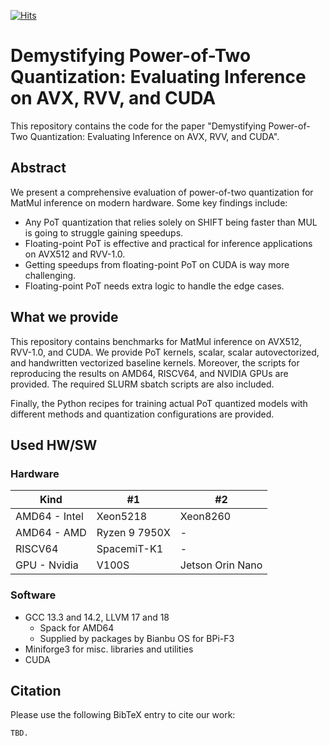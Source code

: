 [![Hits](https://hits.seeyoufarm.com/api/count/incr/badge.svg?url=https%3A%2F%2Fgithub.com%2Funisa-hpc%2FRISCV-NN&count_bg=%2379C83D&title_bg=%23555555&icon=postwoman.svg&icon_color=%23E7E7E7&title=Visits&edge_flat=false)](https://hits.seeyoufarm.com) 

# Demystifying Power-of-Two Quantization: Evaluating Inference on AVX, RVV, and CUDA

This repository contains the code for the paper "Demystifying Power-of-Two Quantization: Evaluating Inference on AVX,
RVV, and CUDA".

## Abstract

We present a comprehensive evaluation of power-of-two quantization for MatMul inference on modern hardware.
Some key findings include:

- Any PoT quantization that relies solely on SHIFT being faster than MUL is going to struggle gaining speedups.
- Floating-point PoT is effective and practical for inference applications on AVX512 and RVV-1.0.
- Getting speedups from floating-point PoT on CUDA is way more challenging.
- Floating-point PoT needs extra logic to handle the edge cases.

## What we provide

This repository contains benchmarks for MatMul inference on AVX512, RVV-1.0, and CUDA.
We provide PoT kernels, scalar, scalar autovectorized, and handwritten vectorized baseline kernels.
Moreover, the scripts for reproducing the results on AMD64, RISCV64, and NVIDIA GPUs are provided. The required SLURM
sbatch scripts are also included.

Finally, the Python recipes for training actual PoT quantized models with different methods and quantization
configurations are provided.

## Used HW/SW

### Hardware

| Kind          | #1            | #2               |
|---------------|---------------|------------------|
| AMD64 - Intel | Xeon5218      | Xeon8260         |
| AMD64 - AMD   | Ryzen 9 7950X | -                |
| RISCV64       | SpacemiT-K1   | -                |
| GPU - Nvidia  | V100S         | Jetson Orin Nano |

### Software

- GCC 13.3 and 14.2, LLVM 17 and 18
  - Spack for AMD64
  - Supplied by packages by Bianbu OS for BPi-F3
- Miniforge3 for misc. libraries and utilities
- CUDA


## Citation

Please use the following BibTeX entry to cite our work:

```
TBD.
```

